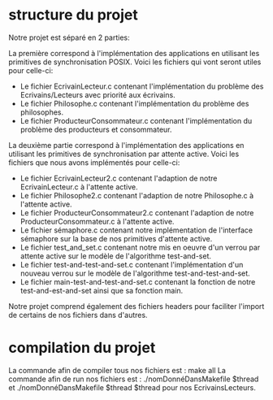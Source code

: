 
# structure du projet #

Notre projet est séparé en 2 parties:

La première correspond à l'implémentation des applications en utilisant les primitives de synchronisation POSIX. Voici les fichiers qui vont seront utiles pour celle-ci:
- Le fichier EcrivainLecteur.c contenant l'implémentation du problème des Ecrivains/Lecteurs avec priorité aux écrivains.
- Le fichier Philosophe.c contenant l'implémentation du problème des philosophes.
- Le fichier ProducteurConsommateur.c contenant l'implémentation du problème des producteurs et consommateur.

La deuxième partie correspond à l'implémentation des applications en utilisant les primitives de synchronisation par attente active. Voici les fichiers que nous avons implémentés pour celle-ci:
- Le fichier EcrivainLecteur2.c contenant l'adaption de notre EcrivainLecteur.c à l'attente active.
- Le fichier Philosophe2.c contenant l'adaption de notre Philosophe.c à l'attente active.
- Le fichier ProducteurConsommateur2.c contenant l'adaption de notre ProducteurConsommateur.c à l'attente active.
- Le fichier sémaphore.c contenant notre implémentation de l'interface sémaphore sur la base de nos primitives d'attente active.
- Le fichier test_and_set.c contenant notre mis en oeuvre d'un verrou par attente active sur le modèle de l'algorithme test-and-set.
- Le fichier test-and-test-and-set.c contenant l'implémentation d'un nouveau verrou sur le modèle de l'algorithme test-and-test-and-set.
- Le fichier main-test-and-test-and-set.c contenant la fonction de notre test-and-est-and-set ainsi que sa fonction main.

Notre projet comprend également des fichiers headers pour faciliter l'import de certains de nos fichiers dans d'autres.

# compilation du projet #

La commande afin de compiler tous nos fichiers est : make all
La commande afin de run nos fichiers est : ./nomDonnéDansMakefile $thread et ./nomDonnéDansMakefile $thread $thread pour nos EcrivainsLecteurs.